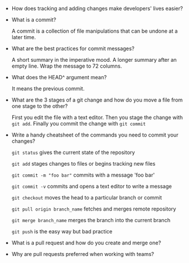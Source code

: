 - How does tracking and adding changes make developers' lives easier?

- What is a commit?

  A commit is a collection of file manipulations that can be undone at a later time.

- What are the best practices for commit messages?

  A short summary in the imperative mood. A longer summary after an empty line. Wrap the message to 72 columns.

- What does the HEAD^ argument mean?

  It means the previous commit.

- What are the 3 stages of a git change and how do you move a file from one stage to the other?

  First you edit the file with a text editor. Then you stage the change with `git add`. Finally you commit the change with `git commit`

- Write a handy cheatsheet of the commands you need to commit your changes?

  `git status` gives the current state of the repository

  `git add` stages changes to files or begins tracking new files

  `git commit -m "foo bar"` commits with a message 'foo bar'

  `git commit -v` commits and opens a text editor to write a message

  `git checkout` moves the head to a particular branch or commit

  `git pull origin branch_name` fetches and merges remote repository

  `git merge branch_name` merges the branch into the current branch

  `git push` is the easy way but bad practice

- What is a pull request and how do you create and merge one?

  

- Why are pull requests preferred when working with teams?